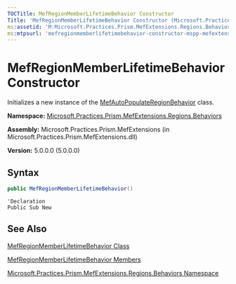 ```yaml
---
TOCTitle: MefRegionMemberLifetimeBehavior Constructor
Title: 'MefRegionMemberLifetimeBehavior Constructor (Microsoft.Practices.Prism.MefExtensions.Regions.Behaviors)'
ms:assetid: 'M:Microsoft.Practices.Prism.MefExtensions.Regions.Behaviors.MefRegionMemberLifetimeBehavior.\#ctor'
ms:mtpsurl: 'mefregionmemberlifetimebehavior-constructor-mspp-mefextensions-regions-behaviors.md'
---
```


# MefRegionMemberLifetimeBehavior Constructor

Initializes a new instance of the [MefAutoPopulateRegionBehavior](mefautopopulateregionbehavior-class-mspp-mefextensions-regions-behaviors.md) class.

**Namespace:** [Microsoft.Practices.Prism.MefExtensions.Regions.Behaviors](mspp-mefextensions-regions-behaviors-namespace.md)

**Assembly:** Microsoft.Practices.Prism.MefExtensions (in Microsoft.Practices.Prism.MefExtensions.dll)

**Version:** 5.0.0.0 (5.0.0.0)

## Syntax

```c#
public MefRegionMemberLifetimeBehavior()
```

```VB
'Declaration
Public Sub New
```

## See Also

[MefRegionMemberLifetimeBehavior Class](mefregionmemberlifetimebehavior-class-mspp-mefextensions-regions-behaviors.md)

[MefRegionMemberLifetimeBehavior Members](mefregionmemberlifetimebehavior-members-mspp-mefextensions-regions-behaviors.md)

[Microsoft.Practices.Prism.MefExtensions.Regions.Behaviors Namespace](mspp-mefextensions-regions-behaviors-namespace.md)